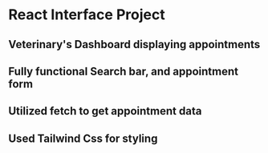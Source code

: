 # React Interface Project 
## Veterinary's Dashboard displaying appointments
## Fully functional Search bar, and appointment form
## Utilized fetch to get appointment data
## Used Tailwind Css for styling
